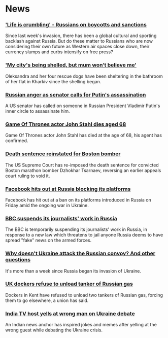 # News
### ['Life is crumbling' - Russians on boycotts and sanctions](https://www.bbc.com/news/world-europe-60585720)
Since last week's invasion, there has been a global cultural and sporting backlash against Russia. But do these matter to Russians who are now considering their own future as Western air spaces close down, their currency slumps and curbs intensify on free press?
### ['My city's being shelled, but mum won’t believe me'](https://www.bbc.com/news/world-europe-60600487)
Oleksandra and her four rescue dogs have been sheltering in the bathroom of her flat in Kharkiv since the shelling began. 
### [Russian anger as senator calls for Putin's assassination](https://www.bbc.com/news/world-us-canada-60621796)
A US senator has called on someone in Russian President Vladimir Putin's inner circle to assassinate him.
### [Game Of Thrones actor John Stahl dies aged 68](https://www.bbc.com/news/uk-scotland-tayside-central-60624212)
Game Of Thrones actor John Stahl has died at the age of 68, his agent has confirmed.
### [Death sentence reinstated for Boston bomber](https://www.bbc.com/news/world-us-canada-60624642)
The US Supreme Court has re-imposed the death sentence for convicted Boston marathon bomber Dzhokhar Tsarnaev, reversing an earlier appeals court ruling to void it.
### [Facebook hits out at Russia blocking its platforms](https://www.bbc.com/news/technology-60626777)
Facebook has hit out at a ban on its platforms introduced in Russia on Friday amid the ongoing war in Ukraine.
### [BBC suspends its journalists' work in Russia](https://www.bbc.com/news/world-europe-60617365)
The BBC is temporarily suspending its journalists' work in Russia, in response to a new law which threatens to jail anyone Russia deems to have spread "fake" news on the armed forces. 
### [Why doesn't Ukraine attack the Russian convoy? And other questions](https://www.bbc.com/news/world-60617145)
It's more than a week since Russia began its invasion of Ukraine. 
### [UK dockers refuse to unload tanker of Russian gas](https://www.bbc.com/news/uk-england-kent-60619112)
Dockers in Kent have refused to unload two tankers of Russian gas, forcing them to go elsewhere, a union has said.
### [India TV host yells at wrong man on Ukraine debate](https://www.bbc.com/news/world-asia-india-60614274)
An Indian news anchor has inspired jokes and memes after yelling at the wrong guest while debating the Ukraine crisis.
